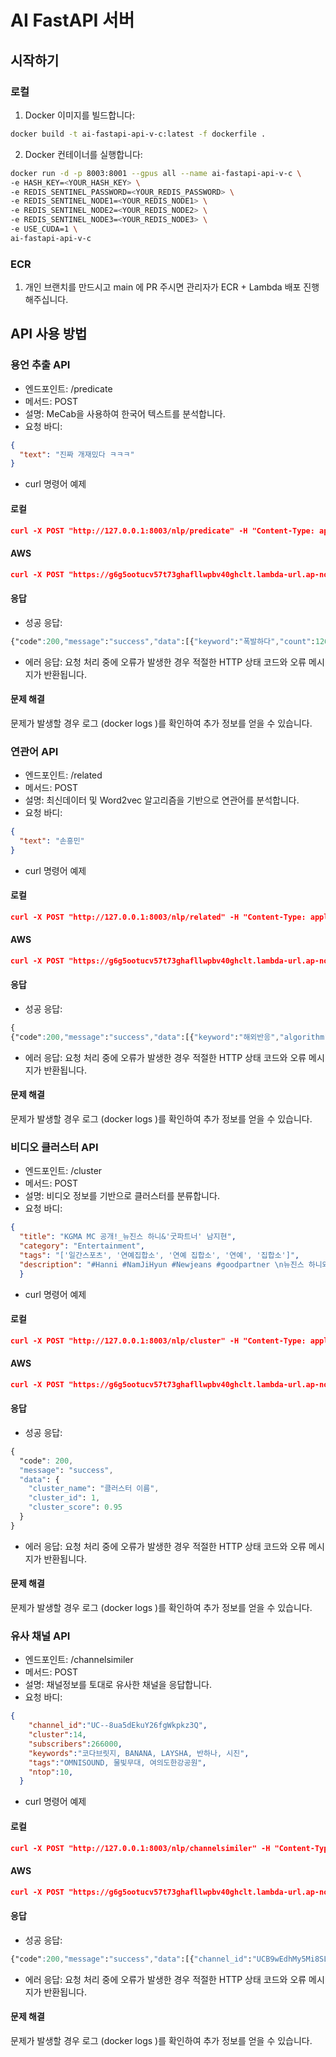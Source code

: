 # AI FastAPI 서버

## 시작하기

### 로컬
1. Docker 이미지를 빌드합니다:
```bash
docker build -t ai-fastapi-api-v-c:latest -f dockerfile .
```
2. Docker 컨테이너를 실행합니다:
```bash
docker run -d -p 8003:8001 --gpus all --name ai-fastapi-api-v-c \
-e HASH_KEY=<YOUR_HASH_KEY> \
-e REDIS_SENTINEL_PASSWORD=<YOUR_REDIS_PASSWORD> \
-e REDIS_SENTINEL_NODE1=<YOUR_REDIS_NODE1> \
-e REDIS_SENTINEL_NODE2=<YOUR_REDIS_NODE2> \
-e REDIS_SENTINEL_NODE3=<YOUR_REDIS_NODE3> \
-e USE_CUDA=1 \
ai-fastapi-api-v-c
```

### ECR
1. 개인 브랜치를 만드시고 main 에 PR 주시면 관리자가 ECR + Lambda 배포 진행해주십니다.


## API 사용 방법
### 용언 추출 API
- 엔드포인트: /predicate
- 메서드: POST
- 설명: MeCab을 사용하여 한국어 텍스트를 분석합니다.
- 요청 바디:
```json
{
  "text": "진짜 개재밌다 ㅋㅋㅋ"
}
```
- curl 명령어 예제
#### 로컬
```json
curl -X POST "http://127.0.0.1:8003/nlp/predicate" -H "Content-Type: application/json" -d '{"keyword":"손흥민", "related":"토트넘"}'
```
#### AWS
```json
curl -X POST "https://g6g5ootucv57t73ghafllwpbv40ghclt.lambda-url.ap-northeast-2.on.aws/nlp/predicate" -H "Content-Type: application/json" -d '{"keyword":"손흥민", "related":"토트넘"}'
```
#### 응답
- 성공 응답:
```css
{"code":200,"message":"success","data":[{"keyword":"폭발하다","count":126},{"keyword":"밝히다","count":67},{"keyword":"요구하다","count":65},{"keyword":"요청하다","count":64},{"keyword":"반대하다","count":63},{"keyword":"구매하다","count":44},{"keyword":"소개하다","count":44},{"keyword":"불안하다","count":43},{"keyword":"소환되다","count":40},{"keyword":"경악하다","count":28}]}
```
- 에러 응답:
요청 처리 중에 오류가 발생한 경우 적절한 HTTP 상태 코드와 오류 메시지가 반환됩니다.
#### 문제 해결
문제가 발생할 경우 로그 (docker logs <container-id>)를 확인하여 추가 정보를 얻을 수 있습니다.


### 연관어 API
- 엔드포인트: /related
- 메서드: POST
- 설명: 최신데이터 및 Word2vec 알고리즘을 기반으로 연관어를 분석합니다.
- 요청 바디:
```json
{
  "text": "손흥민"
}
```
- curl 명령어 예제
#### 로컬
```json
curl -X POST "http://127.0.0.1:8003/nlp/related" -H "Content-Type: application/json" -d '{"text":"손흥민", "vbr_size":1000}'
```
#### AWS
```json
curl -X POST "https://g6g5ootucv57t73ghafllwpbv40ghclt.lambda-url.ap-northeast-2.on.aws/nlp/related" -H "Content-Type: application/json" -d '{"text":"손흥민"}'
```
#### 응답
- 성공 응답:
```css
{
{"code":200,"message":"success","data":[{"keyword":"해외반응","algorithm":0,"score":0.55},{"keyword":"손흥민","algorithm":0,"score":0.45},{"keyword":"축구","algorithm":0,"score":0.4427491928357934},{"keyword":"손흥민골","algorithm":0,"score":0.36371159972676703},{"keyword":"멀티골","algorithm":0,"score":0.3417791693169984},{"keyword":"쏘니","algorithm":0,"score":0.3357265644534358},{"keyword":"맨유스쿼드","algorithm":0,"score":0.33299768029351356},{"keyword":"v11y","algorithm":0,"score":0.3209846390238509},{"keyword":"태극마크","algorithm":0,"score":0.3198948060689162},{"keyword":"멘유","algorithm":0,"score":0.3191606657761809},{"keyword":"에버튼","algorithm":0,"score":0.3179301421027305},{"keyword":"프리미어리그","algorithm":0,"score":0.28752860841971006},{"keyword":"맨유","algorithm":0,"score":0.2863163238491859},{"keyword":"케인","algorithm":0,"score":0.22549162408660975},{"keyword":"김민재","algorithm":0,"score":0.2105399340745465},{"keyword":"일본반응","algorithm":0,"score":0.19375157783122163},{"keyword":"해외축구","algorithm":0,"score":0.19298691018617412},{"keyword":"월드컵","algorithm":0,"score":0.18759285577078227},{"keyword":"인터뷰","algorithm":0,"score":0.18013778573459244}]}
```
- 에러 응답:
요청 처리 중에 오류가 발생한 경우 적절한 HTTP 상태 코드와 오류 메시지가 반환됩니다.
#### 문제 해결
문제가 발생할 경우 로그 (docker logs <container-id>)를 확인하여 추가 정보를 얻을 수 있습니다.


### 비디오 클러스터 API
- 엔드포인트: /cluster
- 메서드: POST
- 설명: 비디오 정보를 기반으로 클러스터를 분류합니다.
- 요청 바디:
```json
{
  "title": "KGMA MC 공개!_뉴진스 하니&'굿파트너' 남지현",
  "category": "Entertainment",
  "tags": "['일간스포츠', '연예집합소', '연예 집합소', '연예', '집합소']",
  "description": "#Hanni #NamJiHyun #Newjeans #goodpartner \n뉴진스 하니와 남지현, 제1회 KGMA 첫날 MC로 출격!\n2024.11.16(SAT) INSPIRE ARENA\n| Authority, Popularity, Globality |\nPlease look forward to the upcoming 2nd lineup✨\n#KGMA #KoreaGrandMusicAwards #뉴진스 #하니\n#코리아그랜드뮤직어워즈 #남지현 #굿파트너\nⓒ Ilgan Sports\nRead us at: https://isplus.com/\nFollow us on Twitter: https://twitter.com/ilgansports"
  }

```
- curl 명령어 예제
#### 로컬
```json
curl -X POST "http://127.0.0.1:8003/nlp/cluster" -H "Content-Type: application/json" -d '{"title": "KGMA MC 공개!_뉴진스 하니&굿파트너 남지현","category": "Entertainment", "tags": "[일간스포츠, 연예집합소, 연예 집합소, 연예, 집합소]","description": "#Hanni #NamJiHyun #Newjeans #goodpartner"}'
```
#### AWS
```json
curl -X POST "https://g6g5ootucv57t73ghafllwpbv40ghclt.lambda-url.ap-northeast-2.on.aws/nlp/cluster" -H "Content-Type: application/json" -d '{"title": "부산 치과 신경치료 할 때 통증?","category": "Howto & Style","tags": "['부산신경치료', '신경치료통증', '치아신경치료']","description": "이 동영상 의료상담 답변은 '환자와 의사를 잇는' 닥톡에서 배포합니다.\n출처 : https://www.doctalk.co.kr/counsel/view/c-4tZV7FKD-cR8u-4i16-ctxC-6EHjRvG9LXEP\n치과 신경치료할때 얼마나 아프나요?\n많이 아프다고 들어서요"}'
```
#### 응답
- 성공 응답:
```css
{
  "code": 200,
  "message": "success",
  "data": {
    "cluster_name": "클러스터 이름",
    "cluster_id": 1,
    "cluster_score": 0.95
  }
}

```
- 에러 응답:
요청 처리 중에 오류가 발생한 경우 적절한 HTTP 상태 코드와 오류 메시지가 반환됩니다.
#### 문제 해결
문제가 발생할 경우 로그 (docker logs <container-id>)를 확인하여 추가 정보를 얻을 수 있습니다.



### 유사 채널 API
- 엔드포인트: /channelsimiler
- 메서드: POST
- 설명: 채널정보를 토대로 유사한 채널을 응답합니다.
- 요청 바디:
```json
{
    "channel_id":"UC--8ua5dEkuY26fgWkpkz3Q",
    "cluster":14,
    "subscribers":266000,
    "keywords":"코다브릿지, BANANA, LAYSHA, 반하나, 시진",
    "tags":"OMNISOUND, 물빛무대, 여의도한강공원",
    "ntop":10,
  }

```
- curl 명령어 예제
#### 로컬
```json
curl -X POST "http://127.0.0.1:8003/nlp/channelsimiler" -H "Content-Type: application/json" -d '{"channel_id":"UCI3wMpybY12tpc0u33Z-j1w", "cluster":64, "subscribers":266000, "keywords":"싱글몰트, 면세점, 위스키칵테일, 스카치, 바텐더", "tags":"위스키, 칵테일, 하이볼, 비교시음", "ntop":10}'
```
#### AWS
```json
curl -X POST "https://g6g5ootucv57t73ghafllwpbv40ghclt.lambda-url.ap-northeast-2.on.aws/nlp/channelsimiler" -H "Content-Type: application/json" -d '{"channel_id":"UCB116o3mKmmdcdw89rh7Djg", "cluster":64, "subscribers":266000, "keywords":"UPLOAD, 위스키추천, 끝장토론, 위스키리뷰, 위린이", "tags":"위스키, 위스키추천, 위스키리뷰, 위린이, WHISKY", "ntop":10}'
```
#### 응답
- 성공 응답:
```css
{"code":200,"message":"success","data":[{"channel_id":"UCB9wEdhMy5Mi8SLNBD-tUrQ","channel_name":"주류학개론 - 재미있는 술의 비하인드 스토리","mainly_used_keywords":"바텐더, 바텐딩, 주류학, 주류학개론, 싱글몰트","mainly_used_tags":"위스키, 주류학개론, 싱글몰트, 버번위스키, 스카치위스키","channel_thumbnail":"https://yt3.googleusercontent.com/ytc/AIdro_kRtOaK4GcsqIScFtnH9uCsSbro1-7txGR9C-MgR6wg0g=s900-c-k-c0x00ffffff-no-rj","channel_average_views":61908.0,"channel_subscribers":359000,"channel_total_videos":500,"score":0.1805039942264557},{"channel_id":"UCzcfJg60HoTrZ0MwsA5PpIA","channel_name":"푸딩 / Pudding","mainly_used_keywords":"고민상담, 개그콘서트, 복현규, 포도주, 건강관리","mainly_used_tags":"고민상담, 원샷원킬, 고민타파, 와인리뷰, 와인","channel_thumbnail":"https://yt3.googleusercontent.com/stuIp3uyhVceTb_H5o-CRGvGdm_6C2vckduzdDVMGg-iJKbSdHi4IwrpxtzIs5wShWv1t_IC=s900-c-k-c0x00ffffff-no-rj","channel_average_views":2490.0,"channel_subscribers":236000,"channel_total_videos":198,"score":0.1674298346042633},{"channel_id":"UC1FZ59NCoUOpveg6nP6Dm-A","channel_name":"어쿠스틱 드링크","mainly_used_keywords":"위스키","mainly_used_tags":"위스키, 칵테일","channel_thumbnail":"https://yt3.googleusercontent.com/5QgvM0UELef1nCRnB5FP6BojeU-QtbAa0HSHXqQbAFZJI4T2yAhoC7g3DNhEUiSLGDFEubbWeaI=s900-c-k-c0x00ffffff-no-rj","channel_average_views":0.0,"channel_subscribers":426000,"channel_total_videos":327,"score":0.12848323583602905},{"channel_id":"UCzKFT7cBIKO9Dapikf6e3ow","channel_name":"롯데칠성 LOTTE CHILSUNG","mainly_used_keywords":"김우빈, 모델, 오피스커피, 특별한휴식, 휴식","mainly_used_tags":"BETTERNEXTFROMCANTATA, 김우빈, 모델, 더나은다음을향해, 직장인필수템","channel_thumbnail":"https://yt3.googleusercontent.com/ahQh1iC7spbbQlwtJqW1ISh9q6mpcDMu1XBbee0bZi_3T3clScstb_RFnfs_mY8R6DYElljder8=s900-c-k-c0x00ffffff-no-rj","channel_average_views":327595.0,"channel_subscribers":115000,"channel_total_videos":438,"score":0.1274861842393875},{"channel_id":"UCip7tR0D_33uoQTh0tVxeEQ","channel_name":"얀콘 Yancon","mainly_used_keywords":"하이볼","mainly_used_tags":"","channel_thumbnail":"https://yt3.googleusercontent.com/ytc/AIdro_mB2o47Q6A80vwrEBHxUtizrwMpVtHynga4VVWWo2USeIk=s900-c-k-c0x00ffffff-no-rj","channel_average_views":27607.0,"channel_subscribers":128000,"channel_total_videos":224,"score":0.10688343644142151},{"channel_id":"UCOPU_dB2wxkZEW2ym7PAixw","channel_name":"Taylor 909","mainly_used_keywords":"젤로","mainly_used_tags":"마르키사","channel_thumbnail":"https://yt3.googleusercontent.com/ytc/AIdro_kBRr9gMIrviyk7GkYvV4tEyvVhONuoIe38fxXVP9Frt64=s900-c-k-c0x00ffffff-no-rj","channel_average_views":50998.0,"channel_subscribers":154000,"channel_total_videos":93,"score":0.06730415672063828},{"channel_id":"UCGtY9qyrQqqPlkNqAwccjNQ","channel_name":"리뷰하는 회사원","mainly_used_keywords":"브이로그, 숙취해소제, 선물, 추석, 맛집","mainly_used_tags":"숙취해소제, 리뷰하는회사원","channel_thumbnail":"https://yt3.googleusercontent.com/2yhcmSINfstpsVqZqyXxwbQG1VCXh5mVN2mcPHo2zKfSjYGCfFQ4WZk18ShttEQci6w1gv16m_0=s900-c-k-c0x00ffffff-no-rj","channel_average_views":60692.0,"channel_subscribers":433000,"channel_total_videos":713,"score":0.045273296535015106},{"channel_id":"UCzuVLt12gtYVshSV7s-JfZQ","channel_name":"춤추는선진이","mainly_used_keywords":"향수리뷰, 살냄새, 니치향수, 향수소개, 딥티크","mainly_used_tags":"향수추천, 록시땅, 니치향수","channel_thumbnail":null,"channel_average_views":25798.0,"channel_subscribers":139000,"channel_total_videos":462,"score":0.016982052475214005},{"channel_id":"UC5XiIXSEQwk9Pq-Drnq8zQA","channel_name":"생명의물-위스키를 즐겁게","mainly_used_keywords":"whisky, 메막, 을지로, 야마자키, 메이커스","mainly_used_tags":"whisky, 메막, 을지로, 야마자키, 메이커스","channel_thumbnail":"https://yt3.googleusercontent.com/ytc/AIdro_lge2Vd7c0LD2dY2R3VsuI8rRQl2Dnlm0Ut7RH76P4JBw=s900-c-k-c0x00ffffff-no-rj","channel_average_views":25882.0,"channel_subscribers":224000,"channel_total_videos":1875,"score":0.016636649146676064}]}

```
- 에러 응답:
요청 처리 중에 오류가 발생한 경우 적절한 HTTP 상태 코드와 오류 메시지가 반환됩니다.
#### 문제 해결
문제가 발생할 경우 로그 (docker logs <container-id>)를 확인하여 추가 정보를 얻을 수 있습니다.